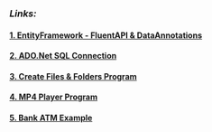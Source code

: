 



### ***Links:***

#### [1. EntityFramework - FluentAPI & DataAnnotations](https://learadini.github.io/EntityFramework-FluentAPI-DataAnnotations/)
#### [2. ADO.Net SQL Connection](https://learadini.github.io/ActiveX-Data-Objects-SQL/)
#### [3. Create Files & Folders Program](https://learadini.github.io/Create-Files-and-Folders/)
#### [4. MP4 Player Program](https://learadini.github.io/WinForm-Media-Player/)
#### [5. Bank ATM Example](https://learadini.github.io/ATM-PROJECT/)
